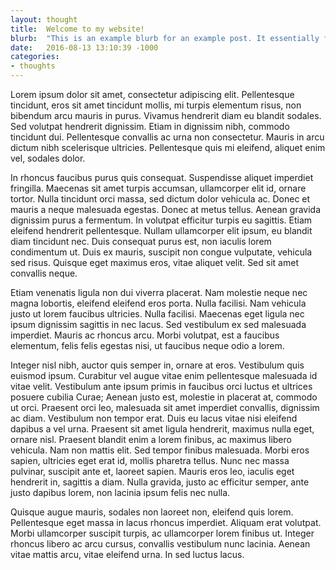 ```yaml
---
layout: thought
title:  Welcome to my website!
blurb:  "This is an example blurb for an example post. It essentially functions as a sort of excerpt/preview of the post itself."
date:   2016-08-13 13:10:39 -1000
categories:
- thoughts
---
```


Lorem ipsum dolor sit amet, consectetur adipiscing elit. Pellentesque tincidunt, eros sit amet tincidunt mollis, mi turpis elementum risus, non bibendum arcu mauris in purus. Vivamus hendrerit diam eu blandit sodales. Sed volutpat hendrerit dignissim. Etiam in dignissim nibh, commodo tincidunt dui. Pellentesque convallis ac urna non consectetur. Mauris in arcu dictum nibh scelerisque ultricies. Pellentesque quis mi eleifend, aliquet enim vel, sodales dolor.

In rhoncus faucibus purus quis consequat. Suspendisse aliquet imperdiet fringilla. Maecenas sit amet turpis accumsan, ullamcorper elit id, ornare tortor. Nulla tincidunt orci massa, sed dictum dolor vehicula ac. Donec et mauris a neque malesuada egestas. Donec at metus tellus. Aenean gravida dignissim purus a fermentum. In volutpat efficitur turpis eu sagittis. Etiam eleifend hendrerit pellentesque. Nullam ullamcorper elit ipsum, eu blandit diam tincidunt nec. Duis consequat purus est, non iaculis lorem condimentum ut. Duis ex mauris, suscipit non congue vulputate, vehicula sed risus. Quisque eget maximus eros, vitae aliquet velit. Sed sit amet convallis neque.

Etiam venenatis ligula non dui viverra placerat. Nam molestie neque nec magna lobortis, eleifend eleifend eros porta. Nulla facilisi. Nam vehicula justo ut lorem faucibus ultricies. Nulla facilisi. Maecenas eget ligula nec ipsum dignissim sagittis in nec lacus. Sed vestibulum ex sed malesuada imperdiet. Mauris ac rhoncus arcu. Morbi volutpat, est a faucibus elementum, felis felis egestas nisi, ut faucibus neque odio a lorem.

Integer nisl nibh, auctor quis semper in, ornare at eros. Vestibulum quis euismod ipsum. Curabitur vel augue vitae enim pellentesque malesuada id vitae velit. Vestibulum ante ipsum primis in faucibus orci luctus et ultrices posuere cubilia Curae; Aenean justo est, molestie in placerat at, commodo ut orci. Praesent orci leo, malesuada sit amet imperdiet convallis, dignissim ac diam. Vestibulum non tempor erat. Duis eu lacus vitae nisi eleifend dapibus a vel urna. Praesent sit amet ligula hendrerit, maximus nulla eget, ornare nisl. Praesent blandit enim a lorem finibus, ac maximus libero vehicula. Nam non mattis elit. Sed tempor finibus malesuada. Morbi eros sapien, ultricies eget erat id, mollis pharetra tellus. Nunc nec massa pulvinar, suscipit ante et, laoreet sapien. Mauris eros leo, iaculis eget hendrerit in, sagittis a diam. Nulla gravida, justo ac efficitur semper, ante justo dapibus lorem, non lacinia ipsum felis nec nulla.

Quisque augue mauris, sodales non laoreet non, eleifend quis lorem. Pellentesque eget massa in lacus rhoncus imperdiet. Aliquam erat volutpat. Morbi ullamcorper suscipit turpis, ac ullamcorper lorem finibus ut. Integer rhoncus libero ac arcu cursus, convallis vestibulum nunc lacinia. Aenean vitae mattis arcu, vitae eleifend urna. In sed luctus lacus.
